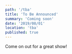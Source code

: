 ```yaml
---
path: '/tba'
title: 'To Be Announced'
summary: 'Coming soon'
date: '2019/08/01'
location: 'tba'
published: true
---
```



Come on out for a great show!